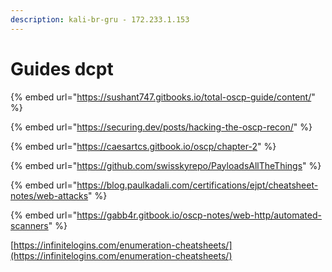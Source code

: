 ```yaml
---
description: kali-br-gru - 172.233.1.153
---
```


# Guides dcpt



{% embed url="https://sushant747.gitbooks.io/total-oscp-guide/content/" %}

{% embed url="https://securing.dev/posts/hacking-the-oscp-recon/" %}

{% embed url="https://caesartcs.gitbook.io/oscp/chapter-2" %}

{% embed url="https://github.com/swisskyrepo/PayloadsAllTheThings" %}

{% embed url="https://blog.paulkadali.com/certifications/ejpt/cheatsheet-notes/web-attacks" %}

{% embed url="https://gabb4r.gitbook.io/oscp-notes/web-http/automated-scanners" %}

[https://infinitelogins.com/enumeration-cheatsheets/](https://infinitelogins.com/enumeration-cheatsheets/)
